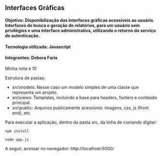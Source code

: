## Interfaces Gráficas

#### Objetivo: Disponibilização das interfaces gráficas acessíveis ao usuário. Interfaces de busca e geração de relatórios, para um usuário sem privilégios e uma interface administrativa, utilizando o retorno do serviço de autenticação.

#### Tecnologia utilizada: Javascript 

#### Integrantes: Debora Faria 
 Minha nota é 10



Estrutura de pastas:

* src\models: Nesse caso um modelo simples de uma classe que representa um projeto.
* src\views: Templates, incluindo a base para headers, footers e conteúdo principal.
* src\public: Arquivos publicamente acessíveis: imagens, css, js (front end), etc.

Para executar a aplicação, dentro da pasta src, da linha de comando digitar:

```console
npm install
```
```console
node app.js
```
A seguir, acessar no navegador: http://localhost:5000/